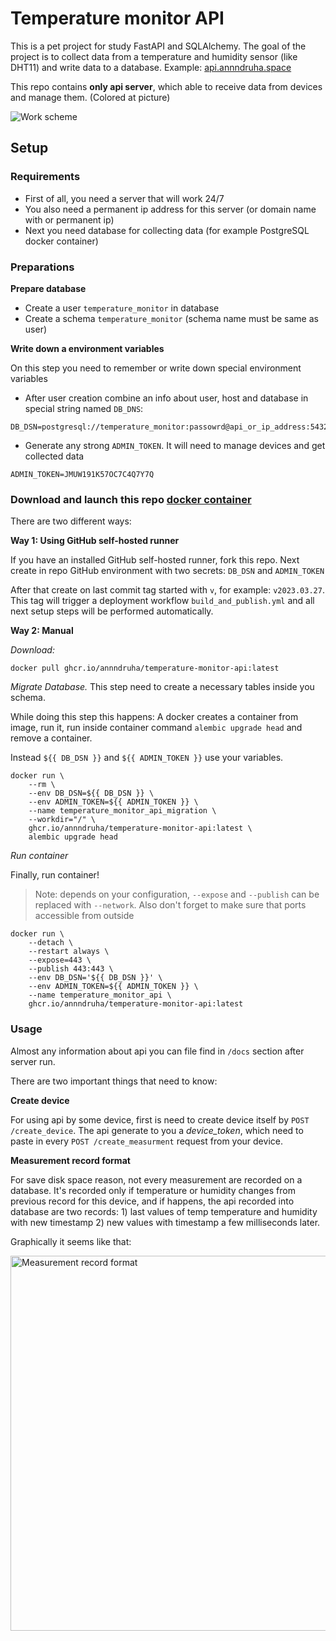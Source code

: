 # Temperature monitor API

This is a pet project for study FastAPI and SQLAlchemy.
The goal of the project is to collect data from a temperature and humidity sensor (like DHT11) and write data to a database.
Example: [api.annndruha.space](https://api.annndruha.space/)

This repo contains **only api server**, which able to receive data from devices and manage them. (Colored at picture)

![Work scheme](https://user-images.githubusercontent.com/51162917/227819225-0682b933-3776-4597-bf75-5f4ac84b7385.png)

## Setup

### Requirements

* First of all, you need a server that will work 24/7
* You also need a permanent ip address for this server (or domain name with or permanent ip)
* Next you need database for collecting data (for example PostgreSQL docker container)

### Preparations

**Prepare database**
* Create a user `temperature_monitor` in database
* Create a schema `temperature_monitor` (schema name must be same as user)

**Write down a environment variables**

On this step you need to remember or write down special environment variables

* After user creation combine an info about user, host and database in special string named `DB_DNS`:
```dotenv
DB_DSN=postgresql://temperature_monitor:passowrd@api_or_ip_address:5432/databasename
```
* Generate any strong `ADMIN_TOKEN`. It will need to manage devices and get collected data
```dotenv
ADMIN_TOKEN=JMUW191K57OC7C4Q7Y7Q
```

### Download and launch this repo [docker container](https://github.com/annndruha/temperature-monitor-api/pkgs/container/temperature-monitor-api)
There are two different ways:

**Way 1: Using GitHub self-hosted runner**

If you have an installed  GitHub self-hosted runner, fork this repo.
Next create in repo GitHub environment with two secrets: `DB_DSN` and `ADMIN_TOKEN`

After that create on last commit tag started with `v`, for example: `v2023.03.27`.
This tag will trigger a deployment workflow `build_and_publish.yml` and all next setup steps will be performed automatically.

**Way 2: Manual**

*Download:*
```commandline
docker pull ghcr.io/annndruha/temperature-monitor-api:latest
```

*Migrate Database.* This step need to create a necessary tables inside you schema.

While doing this step this happens: A docker creates a container from image, run it, run inside container command `alembic upgrade head` and remove a container.

Instead `${{ DB_DSN }}` and `${{ ADMIN_TOKEN }}` use your variables.
```commandline
docker run \
    --rm \
    --env DB_DSN=${{ DB_DSN }} \
    --env ADMIN_TOKEN=${{ ADMIN_TOKEN }} \
    --name temperature_monitor_api_migration \
    --workdir="/" \
    ghcr.io/annndruha/temperature-monitor-api:latest \
    alembic upgrade head
```

*Run container*

Finally, run container!

> Note: depends on your configuration, `--expose` and `--publish` can be replaced with `--network`.
> Also don't forget to make sure that ports accessible from outside
```commandline
docker run \
    --detach \
    --restart always \
    --expose=443 \
    --publish 443:443 \
    --env DB_DSN='${{ DB_DSN }}' \
    --env ADMIN_TOKEN=${{ ADMIN_TOKEN }} \
    --name temperature_monitor_api \
    ghcr.io/annndruha/temperature-monitor-api:latest
```

### Usage

Almost any information about api you can file find in `/docs` section after server run.

There are two important things that need to know:

**Create device**

For using api by some device, first is need to create device itself by `POST /create_device`.
The api generate to you a *device_token*, which need to paste in every `POST /create_measurment` request from your device.

**Measurement record format**

For save disk space reason, not every measurement are recorded on a database.
It's recorded only if temperature or humidity changes from previous record for this device,
and if happens, the api recorded into database are two records: 1) last values of temp temperature 
and humidity with new timestamp 2) new values with timestamp a few milliseconds later.

Graphically it seems like that:

<img alt="Measurement record format" width=600px src="https://user-images.githubusercontent.com/51162917/227822432-e171ecf1-9a7f-4c1a-aba2-f422f4b91017.png" />
